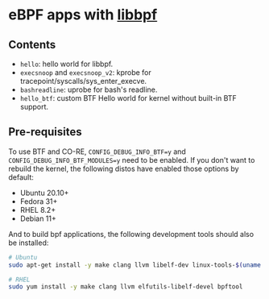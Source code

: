 # eBPF apps with [libbpf](https://github.com/libbpf/libbpf)

## Contents

* `hello`: hello world for libbpf.
* `execsnoop` and `execsnoop_v2`: kprobe for tracepoint/syscalls/sys_enter_execve.
* `bashreadline`: uprobe for bash's readline.
* `hello_btf`: custom BTF Hello world for kernel without built-in BTF support.

## Pre-requisites

To use BTF and CO-RE, `CONFIG_DEBUG_INFO_BTF=y` and `CONFIG_DEBUG_INFO_BTF_MODULES=y` need to be enabled. If you don't want to rebuild the kernel, the following distos have enabled those options by default:

* Ubuntu 20.10+
* Fedora 31+
* RHEL 8.2+
* Debian 11+

And to build bpf applications, the following development tools should also be installed:

```sh
# Ubuntu
sudo apt-get install -y make clang llvm libelf-dev linux-tools-$(uname -r)

# RHEL
sudo yum install -y make clang llvm elfutils-libelf-devel bpftool
```
